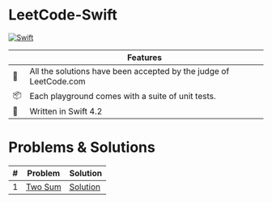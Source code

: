 # LeetCode-Swift

[![Swift](https://img.shields.io/badge/Swift-4.2-orange.svg)](https://swift.org)

|  | Features  |
---|-----------------
💯 | All the solutions have been accepted by the judge of LeetCode.com
📦 | Each playground comes with a suite of unit tests.
🐥 | Written in Swift 4.2

# Problems & Solutions

 \# | Problem  | Solution
----|----------|------
1 | [Two Sum](https://leetcode.com/problems/two-sum/) | [Solution](https://github.com/zhubofei/LeetCode-Swift/blob/master/001-two-sum.playground/Contents.swift)
